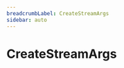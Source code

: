 ```yaml
---
breadcrumbLabel: CreateStreamArgs
sidebar: auto
---
```


# CreateStreamArgs

<ProxySummary/>

<ApiDocs/>
